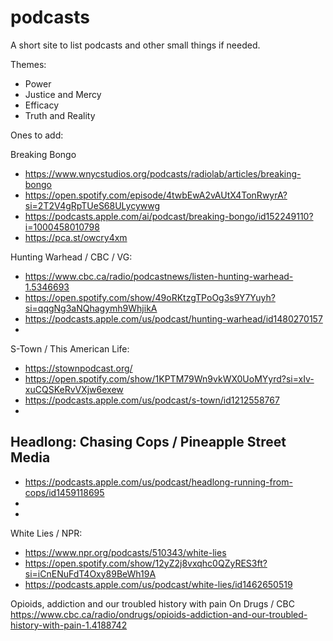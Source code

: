 # podcasts
A short site to list podcasts and other small things if needed.

Themes:
- Power
- Justice and Mercy
- Efficacy
- Truth and Reality

Ones to add:

Breaking Bongo
- https://www.wnycstudios.org/podcasts/radiolab/articles/breaking-bongo
- https://open.spotify.com/episode/4twbEwA2vAUtX4TonRwyrA?si=2T2V4gRpTUeS68ULycywwg
- https://podcasts.apple.com/ai/podcast/breaking-bongo/id152249110?i=1000458010798
- https://pca.st/owcry4xm

Hunting Warhead / CBC / VG:
- https://www.cbc.ca/radio/podcastnews/listen-hunting-warhead-1.5346693
- https://open.spotify.com/show/49oRKtzgTPoOg3s9Y7Yuyh?si=qqgNg3aNQhagymh9WhjikA
- https://podcasts.apple.com/us/podcast/hunting-warhead/id1480270157
-

S-Town / This American Life:
- https://stownpodcast.org/
- https://open.spotify.com/show/1KPTM79Wn9vkWX0UoMYyrd?si=xIv-xuCQSKeRvVXjw6exew
- https://podcasts.apple.com/us/podcast/s-town/id1212558767
-

Headlong: Chasing Cops / Pineapple Street Media
- 
- https://podcasts.apple.com/us/podcast/headlong-running-from-cops/id1459118695
- 
-

White Lies / NPR:
- https://www.npr.org/podcasts/510343/white-lies
- https://open.spotify.com/show/12yZ2j8vxqhc0QZyRES3ft?si=iCnENuFdT4Oxy89BeWh19A
- https://podcasts.apple.com/us/podcast/white-lies/id1462650519


Opioids, addiction and our troubled history with pain
On Drugs / CBC
https://www.cbc.ca/radio/ondrugs/opioids-addiction-and-our-troubled-history-with-pain-1.4188742
